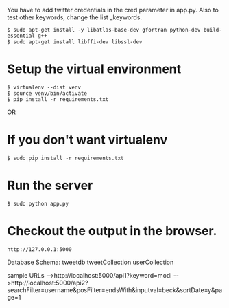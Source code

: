 You have to add twitter credentials in the cred parameter in app.py. Also to test other keywords, change the list _keywords. 

```
$ sudo apt-get install -y libatlas-base-dev gfortran python-dev build-essential g++
$ sudo apt-get install libffi-dev libssl-dev

```
# Setup the virtual environment
```
$ virtualenv --dist venv
$ source venv/bin/activate
$ pip install -r requirements.txt 
```
OR 
# If you don't want virtualenv
```
$ sudo pip install -r requirements.txt
```

# Run the server
```
$ sudo python app.py 
```
# Checkout the output in the browser. 
```
http://127.0.0.1:5000
```
Database Schema:
tweetdb
	tweetCollection
	userCollection
	
sample URLs
-->http://localhost:5000/api1?keyword=modi
-->http://localhost:5000/api2?searchFilter=username&posFilter=endsWith&inputval=beck&sortDate=y&page=1
